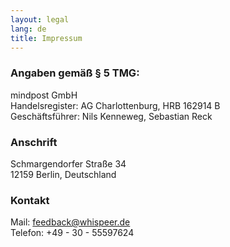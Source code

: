 ```yaml
---
layout: legal
lang: de
title: Impressum
---
```

### Angaben gemäß § 5 TMG:
mindpost GmbH<br>
Handelsregister: AG Charlottenburg, HRB 162914 B<br>
Geschäftsführer: Nils Kenneweg, Sebastian Reck

### Anschrift
Schmargendorfer Straße 34<br>
12159 Berlin, Deutschland

### Kontakt
Mail: feedback@whispeer.de<br>
Telefon: +49 - 30 - 55597624

